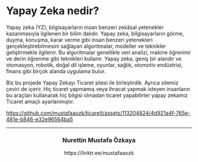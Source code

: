 # Yapay Zeka nedir?


Yapay zeka (YZ), bilgisayarların insan benzeri zekâsal yetenekler kazanmasıyla ilgilenen bir bilim dalıdır. Yapay zeka, bilgisayarların görme, duyma, konuşma, karar verme gibi insan benzeri yetenekleri gerçekleştirebilmesini sağlayan algoritmalar, modeller ve teknikler geliştirmekle ilgilenir. Bu algoritmalar genellikle veri analizi, makine öğrenimi ve derin öğrenme gibi teknikleri kullanır. Yapay zeka, geniş bir alandır ve otomasyon, robotik, doğal dil işleme, oyunlar, sağlık, otomotiv endüstrisi, finans gibi birçok alanda uygulama bulur.

<p>Biz bu projede Yapay Zekayı Ticaret sitesi ile birleştirdik. Ayrıca sitemiz çeviri de içerir. Hiç ticaret yapmamış veya ihracat yapmak isteyen insanların
bu araçları kullanarak hiç bilgisi olmadan ticaret yapabilirler yapay zekamız Ticaret amaçlı ayarlanmıştır.</p>



https://github.com/mustafaaozk/ticarelt/assets/113204824/4d921a4f-765e-481e-b846-e32e96564ba5

***
<h3 align="center"> Nurettin Mustafa Özkaya </h3>
<p align="center">
      https://linktr.ee/mustafaaozk
</p>

